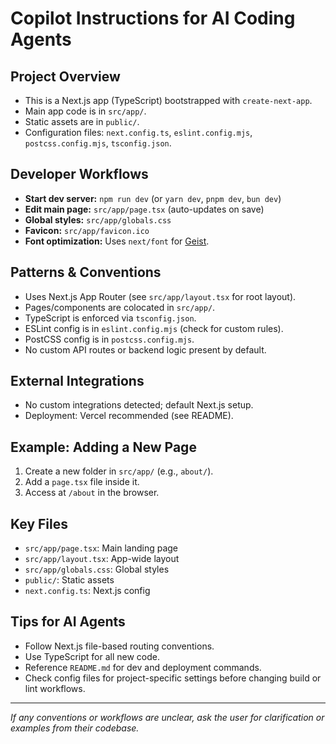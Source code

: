 # Copilot Instructions for AI Coding Agents

## Project Overview
- This is a Next.js app (TypeScript) bootstrapped with `create-next-app`.
- Main app code is in `src/app/`.
- Static assets are in `public/`.
- Configuration files: `next.config.ts`, `eslint.config.mjs`, `postcss.config.mjs`, `tsconfig.json`.

## Developer Workflows
- **Start dev server:** `npm run dev` (or `yarn dev`, `pnpm dev`, `bun dev`)
- **Edit main page:** `src/app/page.tsx` (auto-updates on save)
- **Global styles:** `src/app/globals.css`
- **Favicon:** `src/app/favicon.ico`
- **Font optimization:** Uses `next/font` for [Geist](https://vercel.com/font).

## Patterns & Conventions
- Uses Next.js App Router (see `src/app/layout.tsx` for root layout).
- Pages/components are colocated in `src/app/`.
- TypeScript is enforced via `tsconfig.json`.
- ESLint config is in `eslint.config.mjs` (check for custom rules).
- PostCSS config is in `postcss.config.mjs`.
- No custom API routes or backend logic present by default.

## External Integrations
- No custom integrations detected; default Next.js setup.
- Deployment: Vercel recommended (see README).

## Example: Adding a New Page
1. Create a new folder in `src/app/` (e.g., `about/`).
2. Add a `page.tsx` file inside it.
3. Access at `/about` in the browser.

## Key Files
- `src/app/page.tsx`: Main landing page
- `src/app/layout.tsx`: App-wide layout
- `src/app/globals.css`: Global styles
- `public/`: Static assets
- `next.config.ts`: Next.js config

## Tips for AI Agents
- Follow Next.js file-based routing conventions.
- Use TypeScript for all new code.
- Reference `README.md` for dev and deployment commands.
- Check config files for project-specific settings before changing build or lint workflows.

---
_If any conventions or workflows are unclear, ask the user for clarification or examples from their codebase._
